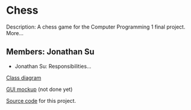 # Chess

Description: A chess game for the Computer Programming 1 final project. More...

## Members: Jonathan Su
+ Jonathan Su: Responsibilities...


[Class diagram](https://drive.google.com/file/d/1hZU3DKWO7xImn2FjExnfXkTQaEVxK66c/view?usp=sharing)

[GUI mockup](https://drive.google.com/file/d/1hZU3DKWO7xImn2FjExnfXkTQaEVxK66c/view?usp=sharing) (not done yet)

[Source code](https://github.com/9661328/chess/tree/main/src) for this project. 

